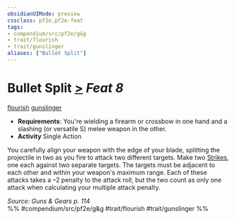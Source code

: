 ```yaml
---
obsidianUIMode: preview
cssclass: pf2e,pf2e-feat
tags:
- compendium/src/pf2e/g&g
- trait/flourish
- trait/gunslinger
aliases: ["Bullet Split"]
---
```

# Bullet Split  [>](../../Rules/core-rulebook/chapter-9-playing-the-game.md#Actions "Single Action") *Feat 8*  
[flourish](../../Rules/traits/flourish.md)  [gunslinger](../../Rules/traits/gunslinger-g-g.md)  

- **Requirements**: You're wielding a firearm or crossbow in one hand and a slashing (or versatile S) melee weapon in the other.
- **Activity** Single Action

You carefully align your weapon with the edge of your blade, splitting the projectile in two as you fire to attack two different targets. Make two [Strikes](../../Rules/actions/strike.md), one each against two separate targets. The targets must be adjacent to each other and within your weapon's maximum range. Each of these attacks takes a –2 penalty to the attack roll, but the two count as only one attack when calculating your multiple attack penalty.

*Source: Guns & Gears p. 114*  
%% #compendium/src/pf2e/g&g #trait/flourish #trait/gunslinger %%